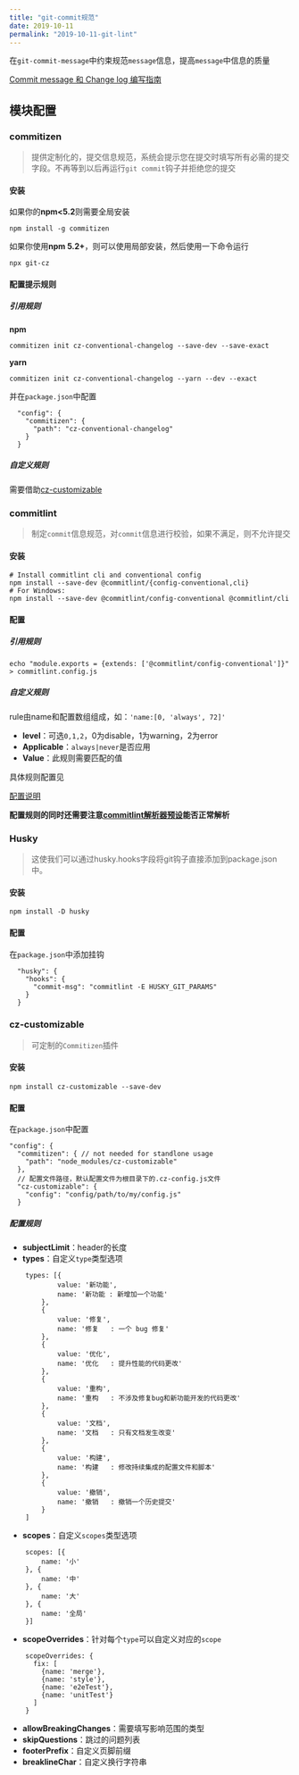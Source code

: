 ```yaml
---
title: "git-commit规范"
date: 2019-10-11
permalink: "2019-10-11-git-lint"
---
```



在`git-commit-message`中约束规范`message`信息，提高`message`中信息的质量

[Commit message 和 Change log 编写指南](http://www.ruanyifeng.com/blog/2016/01/commit_message_change_log.html )

## 模块配置

### commitizen

> 提供定制化的，提交信息规范，系统会提示您在提交时填写所有必需的提交字段。不再等到以后再运行`git commit`钩子并拒绝您的提交

#### 安装

如果你的**npm<5.2**则需要全局安装

```
npm install -g commitizen
```

如果你使用**npm 5.2+**，则可以使用局部安装，然后使用一下命令运行

```
npx git-cz
```

#### 配置提示规则

##### 引用规则

**npm**

```
commitizen init cz-conventional-changelog --save-dev --save-exact
```

**yarn**

```
commitizen init cz-conventional-changelog --yarn --dev --exact
```

并在`package.json`中配置

```
  "config": {
    "commitizen": {
      "path": "cz-conventional-changelog"
    }
  }
```

##### 自定义规则

需要借助[cz-customizable](#cz-customizable)



### commitlint

> 制定`commit`信息规范，对`commit`信息进行校验，如果不满足，则不允许提交

#### 安装

```
# Install commitlint cli and conventional config
npm install --save-dev @commitlint/{config-conventional,cli}
# For Windows:
npm install --save-dev @commitlint/config-conventional @commitlint/cli
```

#### 配置

##### 引用规则

```
echo "module.exports = {extends: ['@commitlint/config-conventional']}" > commitlint.config.js
```

##### 自定义规则

rule由name和配置数组组成，如：`'name:[0, 'always', 72]'`

- **level**：可选`0,1,2`，0为disable，1为warning，2为error
- **Applicable**：`always|never`是否应用
- **Value**：此规则需要匹配的值

具体规则配置见

[配置说明](https://github.com/conventional-changelog/commitlint/blob/master/docs/reference-rules.md)

**配置规则的同时还需要注意[commitlint解析器预设](https://commitlint.js.org/#/reference-configuration?id=parser-presets)能否正常解析**



### Husky

>  这使我们可以通过husky.hooks字段将git钩子直接添加到package.json中。

#### 安装

```
npm install -D husky
```

#### 配置

在`package.json`中添加挂钩

```
  "husky": {
    "hooks": {
      "commit-msg": "commitlint -E HUSKY_GIT_PARAMS"
    }
  }
```



### cz-customizable

>  可定制的`Commitizen`插件

#### 安装

```
npm install cz-customizable --save-dev
```

#### 配置

在`package.json`中配置

```
"config": {
  "commitizen": { // not needed for standlone usage
    "path": "node_modules/cz-customizable"
  },
  // 配置文件路径，默认配置文件为根目录下的.cz-config.js文件
  "cz-customizable": {
    "config": "config/path/to/my/config.js"
  }
```

##### 配置规则

- **subjectLimit**：header的长度
- **types**：自定义`type`类型选项

```json5
    types: [{
            value: '新功能',
            name: '新功能 : 新增加一个功能'
        },
        {
            value: '修复',
            name: '修复   : 一个 bug 修复'
        },
        {
            value: '优化',
            name: '优化   : 提升性能的代码更改'
        },
        {
            value: '重构',
            name: '重构   : 不涉及修复bug和新功能开发的代码更改'
        },
        {
            value: '文档',
            name: '文档   : 只有文档发生改变'
        },
        {
            value: '构建',
            name: '构建   : 修改持续集成的配置文件和脚本'
        },
        {
            value: '撤销',
            name: '撤销   : 撤销一个历史提交'
        }
    ]
```



- **scopes**：自定义`scopes`类型选项

```json5
    scopes: [{
        name: '小'
    }, {
        name: '中'
    }, {
        name: '大'
    }, {
        name: '全局'
    }]
```

- **scopeOverrides**：针对每个`type`可以自定义对应的`scope`

```json5
    scopeOverrides: {
      fix: [
        {name: 'merge'},
        {name: 'style'},
        {name: 'e2eTest'},
        {name: 'unitTest'}
      ]
    }
```

- **allowBreakingChanges**：需要填写影响范围的类型
- **skipQuestions**：跳过的问题列表
- **footerPrefix**：自定义页脚前缀
- **breaklineChar**：自定义换行字符串
